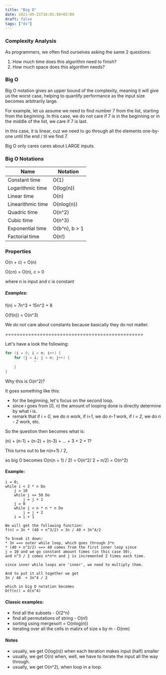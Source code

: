 ```yaml
---
title: "Big O"
date: 2021-05-21T16:01:58+03:00
draft: false
tags: ["ds"]
---
```


### Complexity Analysis

As programmers, we often find ourselves asking the same 2 questions:
1. How much time does this algorithm need to finish?
2. How much space does this algorithm needs? 

### Big O
Big O notation gives an upper bound of the complexity, meaning it will give us the worst case, helping to quantify performance as the input size becomes arbitrarily large. 

For example, let us assume we need to find number 7 from the list, starting from the beginning. In this case, we do not care if 7 is in the beginning or in the middle of the list, we care if 7 is last. 

In this case, it is linear, cuz we need to go through all the elements one-by-one until the end / til we find 7.

Big O only cares cares about LARGE inputs. 

### Big O Notations

Name    |  Notation
--------|-----
Constant time     | O(1)
Logarithmic time  | O(log(n))
Linear time 	  | O(n)
Linearithmic time | O(nlog(n))
Quadric time 	  | O(n^2)
Cubic time 		  | O(n^3)
Exponential time  | O(b^n), b > 1
Factorial time 	  | O(n!)


### Properties

O(n + c) = O(n) 

O(cn) = O(n), c > 0

where n is input and c is constant

##### Examples:

f(n) = 7n^3 + 15n^2 + 8 

O(f(n)) = O(n^3)

We do not care about constants because basically they do not matter. 

================================================

Let's have a look the following:

```java
for (i = 0; i < n; i++) {
	for (j = i; j < n; j++) {
		     ^ 
	}
}
```

Why this is O(n^2)? 

It goes something like this: 
* for the beginning, let's focus on the second loop.
* since _i_ goes from [0, n) the amount of looping done is directly determine by what _i_ is.
* remark that if _i = 0_, we do _n_ work, if _i=1_, we do _n-1_ work, if _i = 2_, we do _n - 2_ work, etc.

So the question then becomes what is:

(n) + (n-1) + (n-2) + (n-3) + ... + 3 + 2 + 1? 

This turns out to be n(n+1) / 2, 

so big O becomes
O(n(n + 1) / 2) = O(n^2/ 2 + n/2) = O(n^2)

#### Example:

```code
i = 0;
while i < 3 * n Do
	j = 10
	while j <= 50 Do
		j = j + 1
	j = 0
	while j < n * n * n Do 
		j = j + 2
	i = i + 1
```

```code
We will get the following function:
f(n) = 3n * (40 + n^3/2) = 3n / 40 + 3n^4/2 

To break it down:
* 3n ==> outer while loop, which goes through 3*n
* (40 + n^3/2) ==> 40 comes from the first inner loop since 
j = 10 and we go constant amount times (in this case 50), 
and n^3 / 2 comes n*n*n and j is incremented 2 times each time. 

since inner while loops are 'inner', we need to multiply them.

And to put it all together we get 
3n / 40  + 3n^4 / 2

which in big O notation becomes
O(f(n)) = O(n^4)
```

#### Classic examples:
* find all the subsets - O(2^n)
* find all permutations of string - O(n!)
* sorting using mergesort = O(nlog(n))
* iterating over all the cells in matirx of size x by m - O(nm)


#### Notes
* usually, we get O(log(n)) when each iteration makes input (half) smaller 
* usually, we get O(n) when, well, we have to iterate the input all the way through. 
* usually, we get O(n^2), when loop in a loop. 





